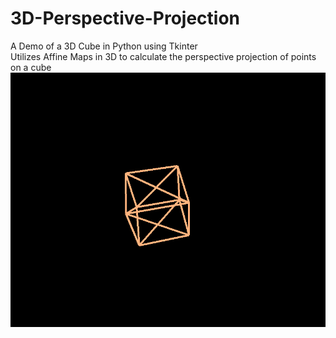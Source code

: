 # 3D-Perspective-Projection
A Demo of a 3D Cube in Python using Tkinter  
Utilizes Affine Maps in 3D to calculate the perspective projection of points on a cube
![Demo](demo.gif)
